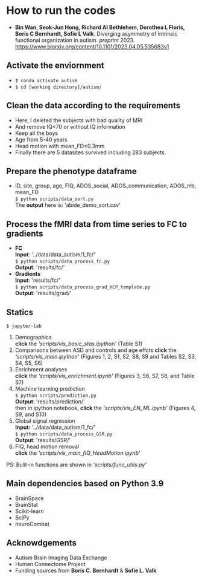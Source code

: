 # How to run the codes

- **Bin Wan, Seok-Jun Hong, Richard AI Bethlehem, Dorothea L Floris, Boris C Bernhardt, Sofie L Valk**. Diverging asymmetry of intrinsic functional organization in autism. *preprint* 2023. https://www.biorxiv.org/content/10.1101/2023.04.05.535683v1

## Activate the enviornment  
- `$ conda activate autism`  
- `$ cd [working directory]/autism/`

## Clean the data according to the requirements
- Here, I deleted the subjects with bad quality of MRI
- And remove IQ<70 or without IQ information
- Keep all the boys
- Age from 5-40 years
- Head motion with mean_FD<0.3mm
- Finally there are 5 datasites survived including 283 subjects.

## Prepare the phenotype dataframe  
- ID, site, group, age, FIQ, ADOS_social, ADOS_communication, ADOS_rrb, mean_FD  
`$ python scripts/data_sort.py`  
The **output** here is: 'abide_demo_sort.csv' 

## Process the fMRI data from time series to FC to gradients  
- **FC**   
**Input**: '../data/data_autism/1_fc/'  
`$ python scripts/data_process_fc.py`  
**Output**: 'results/fc/'    
- **Gradients**  
**Input**: 'results/fc/'  
`$ python scripts/data_process_grad_HCP_template.py`  
**Output**: 'results/grad/'

## Statics  
`$ jupyter-lab`  
  1. Demographics  
  **click** the *'scripts/vis_basic_stas.ipython'* (Table S1)
  2. Comparisons between ASD and controls and age effcts
  **click** the *'scripts/vis_main.ipython'* (Figures 1, 2, S1, S2, S8, S9 and Tables S2, S3, S4, S5, S6)
  3. Enrichment analyses  
  **click** the *'scripts/vis_enrichment.ipynb'* (Figures 3, S6, S7, S8, and Table S7)
  4. Machine learning prediction  
  `$ python scripts/prediction.py`  
  **Output**: 'results/prediction/'  
  then in ipython notebook, **click** the *'scripts/vis_EN_ML.ipynb'* (Figures 4, S9, and S10)
  5. Global signal regression  
  **Input:** '../data/data_autism/1_fc/'  
  `$ python scripts/data_process_GSR.py`  
  **Output**: 'results/GSR/'
  6. FIQ, head motion removal  
  **click** the *'scripts/vis_main_fIQ_HeadMotion.ipynb'*

PS: Bulit-in functions are shown in *'scripts/func_utils.py'*

## Main dependencies based on Python 3.9
- BrainSpace
- BrainStat
- Scikit-learn
- SciPy
- neuroCombat

## Acknowdgements
- Autism Brain Imaging Data Exchange
- Human Connectome Project
- Funding sources from **Boris C. Bernhardt** & **Sofie L. Valk**
